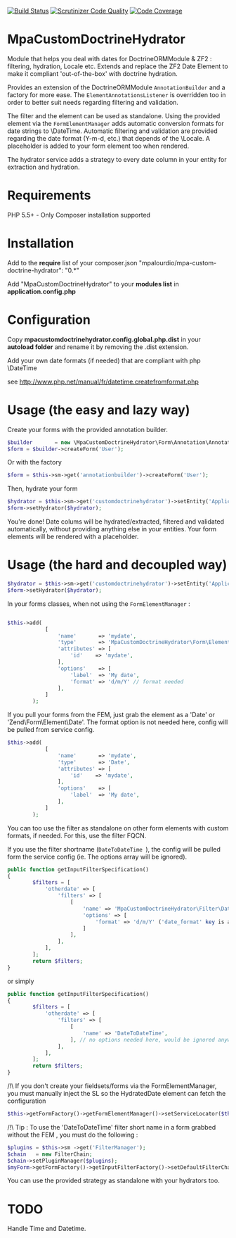 [![Build Status](https://travis-ci.org/mpalourdio/MpaCustomDoctrineHydrator.png?branch=master)](https://travis-ci.org/mpalourdio/MpaCustomDoctrineHydrator)
[![Scrutinizer Code Quality](https://scrutinizer-ci.com/g/mpalourdio/MpaCustomDoctrineHydrator/badges/quality-score.png?s=2c109f8b765d059d4b33cb1f6195eae07b2fdb1c)](https://scrutinizer-ci.com/g/mpalourdio/MpaCustomDoctrineHydrator/)
[![Code Coverage](https://scrutinizer-ci.com/g/mpalourdio/MpaCustomDoctrineHydrator/badges/coverage.png?s=b249873714b3c85f08dfcd9306bd4c6b9cb19ba0)](https://scrutinizer-ci.com/g/mpalourdio/MpaCustomDoctrineHydrator/)


MpaCustomDoctrineHydrator
=========================

Module that helps you deal with dates for DoctrineORMModule & ZF2 : filtering, hydration, Locale etc.
Extends and replace the ZF2 Date Element to make it compliant 'out-of-the-box' with doctrine hydration.

Provides an extension of the DoctrineORMModule ```AnnotationBuilder``` and a factory for more ease. The ```ElementAnnotationsListener``` is overridden too in order to better suit needs regarding filtering and validation.

The filter and the element can be used as standalone. Using the provided element via the ```FormElementManager``` adds automatic conversion formats for date strings to \DateTime.
Automatic filtering and validation are provided regarding the date format (Y-m-d, etc.) that depends of the \Locale. A placeholder is added to your form element too when rendered.

The hydrator service adds a strategy to every date column in your entity for extraction and hydration.

Requirements
============
PHP 5.5+ - Only Composer installation supported


Installation
============
Add to the **require** list of your composer.json
"mpalourdio/mpa-custom-doctrine-hydrator": "0.*"

Add "MpaCustomDoctrineHydrator" to your **modules list** in **application.config.php**


Configuration
=============
Copy **mpacustomdoctrinehydrator.config.global.php.dist** in your **autoload folder** and rename it by removing the .dist
extension.

Add your own date formats (if needed) that are compliant with php \DateTime

see http://www.php.net/manual/fr/datetime.createfromformat.php

Usage (the easy and lazy way)
=============================

Create your forms with the provided annotation builder.

```php
$builder       = new \MpaCustomDoctrineHydrator\Form\Annotation\AnnotationBuilder($this->entityManager, $this->formElementManager);
$form = $builder->createForm('User');
```

Or with the factory

```php
$form = $this->sm->get('annotationbuilder')->createForm('User');
```

Then, hydrate your form

```php
$hydrator = $this->sm->get('customdoctrinehydrator')->setEntity('Application\Entity\Myentity');
$form->setHydrator($hydrator);
```

You're done! Date colums will be hydrated/extracted, filtered and validated automatically, without providing anything else in your entities.
Your form elements will be rendered with a placeholder.


Usage (the hard and decoupled way)
=================================

```php
$hydrator = $this->sm->get('customdoctrinehydrator')->setEntity('Application\Entity\Myentity');
$form->setHydrator($hydrator);
```
In your forms classes, when not using the ```FormElementManager``` :
```php

$this->add(
            [
                'name'       => 'mydate',
                'type'       => 'MpaCustomDoctrineHydrator\Form\Element\HydratedDate',
                'attributes' => [
                    'id'    => 'mydate',
                ],
                'options'    => [
                    'label'  => 'My date',
                    'format' => 'd/m/Y' // format needed
                ],
            ]
        );
```

If you pull your forms from the FEM, just grab the element as a 'Date' or 'Zend\Form\Element\Date'. The format option is not needed here, config will be pulled from service config.

```php
$this->add(
            [
                'name'       => 'mydate',
                'type'       => 'Date',
                'attributes' => [
                    'id'    => 'mydate',
                ],
                'options'    => [
                    'label'  => 'My date',
                ],
            ]
        );
```

You can too use the filter as standalone on other form elements with custom formats, if needed. For this, use the filter FQCN.

If you use the filter shortname (```DateToDateTime ```), the config will be pulled form the service config (ie. The options array will be ignored).

```php
public function getInputFilterSpecification()
{
        $filters = [
            'otherdate' => [
                'filters' => [
                    [
                        'name' => 'MpaCustomDoctrineHydrator\Filter\DateToDateTime',
                        'options' => [
                            'format' => 'd/m/Y' ('date_format' key is also accepted)
                        ]
                    ],
                ],
            ],
        ];
        return $filters;
}
```

or simply

```php
public function getInputFilterSpecification()
{
        $filters = [
            'otherdate' => [
                'filters' => [
                    [
                        'name' => 'DateToDateTime',
                    ], // no options needed here, would be ignored anyway
                ],
            ],
        ];
        return $filters;
}
```

/!\ If you don't create your fieldsets/forms via the FormElementManager, you must manually inject the SL so the HydratedDate element can fetch the configuration
```php
$this->getFormFactory()->getFormElementManager()->setServiceLocator($this->sm);
```

/!\ Tip : To use the 'DateToDateTime' filter short name in a form grabbed without the FEM , you must do the following :
```php
$plugins = $this->sm ->get('FilterManager');
$chain   = new FilterChain;
$chain->setPluginManager($plugins);
$myForm->getFormFactory()->getInputFilterFactory()->setDefaultFilterChain($chain);
```

You can use the provided strategy as standalone with your hydrators too.

TODO
====

Handle Time and Datetime.
